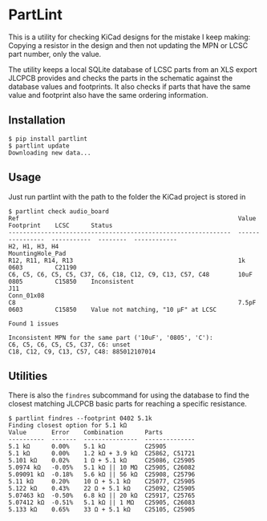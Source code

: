 # PartLint

This is a utility for checking KiCad designs for the mistake I keep making: Copying a resistor in the design
and then not updating the MPN or LCSC part number, only the value.

The utility keeps a local SQLite database of LCSC parts from an XLS export JLCPCB provides and checks the
parts in the schematic against the database values and footprints. It also checks if parts that have the
same value and footprint also have the same ordering information.

## Installation

```shell-session
$ pip install partlint
$ partlint update
Downloading new data...
```

## Usage

Just run partlint with the path to the folder the KiCad project is stored in

```shell-session
$ partlint check audio_board
Ref                                                             Value             Footprint    LCSC      Status
--------------------------------------------------------------  ----------------  -----------  --------  ------------
H2, H1, H3, H4                                                  MountingHole_Pad
R12, R11, R14, R13                                              1k                0603         C21190
C6, C5, C6, C5, C5, C37, C6, C18, C12, C9, C13, C57, C48        10uF              0805         C15850    Inconsistent
J11                                                             Conn_01x08
C8                                                              7.5pF             0603         C15850    Value not matching, "10 µF" at LCSC

Found 1 issues

Inconsistent MPN for the same part ('10uF', '0805', 'C'): 
C6, C5, C6, C5, C5, C37, C6: unset
C18, C12, C9, C13, C57, C48: 885012107014
```

## Utilities

There is also the `findres` subcommand for using the database to find the closest matching JLCPCB basic parts for
reaching a specific resistance.

```shell-session
$ partlint findres --footprint 0402 5.1k
Finding closest option for 5.1 kΩ
Value       Error    Combination      Parts
----------  -------  ---------------  --------------
5.1 kΩ      0.00%    5.1 kΩ           C25905
5.1 kΩ      0.00%    1.2 kΩ + 3.9 kΩ  C25862, C51721
5.101 kΩ    0.02%    1 Ω + 5.1 kΩ     C25086, C25905
5.0974 kΩ   -0.05%   5.1 kΩ || 10 MΩ  C25905, C26082
5.09091 kΩ  -0.18%   5.6 kΩ || 56 kΩ  C25908, C25796
5.11 kΩ     0.20%    10 Ω + 5.1 kΩ    C25077, C25905
5.122 kΩ    0.43%    22 Ω + 5.1 kΩ    C25092, C25905
5.07463 kΩ  -0.50%   6.8 kΩ || 20 kΩ  C25917, C25765
5.07412 kΩ  -0.51%   5.1 kΩ || 1 MΩ   C25905, C26083
5.133 kΩ    0.65%    33 Ω + 5.1 kΩ    C25105, C25905
```